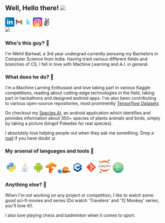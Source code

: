 ## Well, Hello there! <img src="https://media.giphy.com/media/hvRJCLFzcasrR4ia7z/giphy.gif" width="25px">
<p float="left">
<a href="https://www.linkedin.com/in/nikhil-bartwal-b07b501a3/">
  <img align="left" alt="Nikhil's LinkedIN" width="30px" src="logo/linkedin.svg" />
</a>
<a href="mailto:nikhilbartwal1234@gmail.com">
  <img align="left" alt="Nikhil's Gmail" width="30px" src="logo/gmail.svg" />
</a>

<a href="https://www.kaggle.com/nikhilbartwal001">
  <img align="left" alt="Nikhil's Kaggle" width="30px" src="logo/kaggle.svg" />
</a>
<a href="https://www.instagram.com/gods_fav_mistake/">
  <img align="left" alt="Nikhil's Insta" width="30px" src="logo/insta.svg" />
</a>
<a href="https://angel.co/u/nikhil-bartwal">
  <img align="left" alt="Nikhil's AngelList" width="30px" src="logo/angellist.svg" />
</a>
</p>
<br>

![](https://visitor-badge.glitch.me/badge?page_id=NikhilBartwal.NikhilBartwal)

### Who's this guy? 👀
I'm Nikhil Bartwal, a 3rd year undergrad currently persuing my Bachelors in Computer Science from India. Having tried various different fields and branches of CS, I fell in love with Machine Learning and A.I. in general. 

### What does he do? 💬
I'm a Machine Larning Enthusiast and love taking part in various Kaggle competitions, reading about cutting-edge technologies in the field, taking part in hackathons and designed android apps.
I've also been contributing to various open-source repositories, most prominently <a href="https://github.com/tensorflow/datasets">Tensorflow Datasets<a>

Do checkout my <a href="https://github.com/NikhilBartwal/Species.ai">Species.AI</a>, an android application which identifies and provides information about 350+ species of plants animals and birds, simply by taking a picture (kingof Pokedex for real species).

I absolutely love helping people out when they ask me something. Drop a <a href="mailto:nikhilbartwal1234@gmail.com">mail</a> if you have doubt :p

### My arsenal of languages and tools 🎯
<p float="left">
<img alt="python" width="40px" src="logo/python.svg" />
<img alt="python" width="40px" src="logo/java.svg" />
<img alt="python" width="40px" src="logo/android.svg" />
<img alt="python" width="35px" src="logo/tensorflow.svg" />
<img alt="python" width="40px" src="logo/sklearn.svg" />
<img alt="python" width="40px" src="logo/c++.svg" />
<img alt="python" width="40px" src="logo/git.svg" />
<img alt="python" width="40px" src="logo/notebook.svg" />
<img alt="python" width="40px" src="logo/atom.png" />
</p>

### Anything else? 👤
When I'm not working on any project or competition, I like to watch some good sci-fi movies and series (Do watch 'Travelers' and '12 Monkey' series, you'll love it!). 
<br>

I also love playing chess and badminton when it comes to sport.
